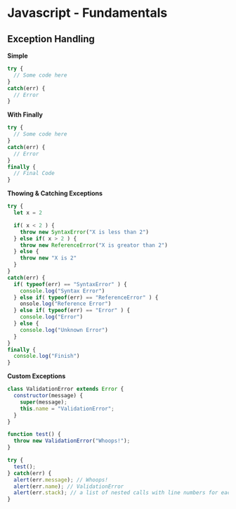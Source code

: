 # Javascript - Fundamentals

## Exception Handling


**Simple**

```javascript
try {
  // Some code here
}
catch(err) {
  // Error
}
```

**With Finally**

```javascript
try {
  // Some code here
}
catch(err) {
  // Error
}
finally {
  // Final Code
}
```

**Thowing & Catching Exceptions**

```javascript
try {
  let x = 2

  if( x < 2 ) {
    throw new SyntaxError("X is less than 2")
  } else if( x > 2 ) {
    throw new ReferenceError("X is greator than 2")
  } else {
    throw new "X is 2"
  }
}
catch(err) {
  if( typeof(err) == "SyntaxError" ) {
    console.log("Syntax Error")
  } else if( typeof(err) == "ReferenceError" ) {
    onsole.log("Reference Error")
  } else if( typeof(err) == "Error" ) {
    console.log("Error")
  } else {
    console.log("Unknown Error")
  }
}
finally {
  console.log("Finish")
}
```

**Custom Exceptions**

```javascript
class ValidationError extends Error {
  constructor(message) {
    super(message);
    this.name = "ValidationError";
  }
}

function test() {
  throw new ValidationError("Whoops!");
}

try {
  test();
} catch(err) {
  alert(err.message); // Whoops!
  alert(err.name); // ValidationError
  alert(err.stack); // a list of nested calls with line numbers for each
}
```


